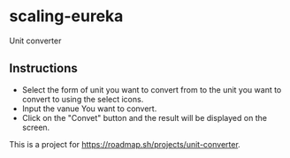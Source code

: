 # scaling-eureka
Unit converter
## Instructions
*  Select the form of unit you want to convert from to the unit you want to convert to using the select icons.
*  Input the vanue You want to convert.
*  Click on the "Convet" button and the result will be displayed on the screen.

  This is a project for https://roadmap.sh/projects/unit-converter.
